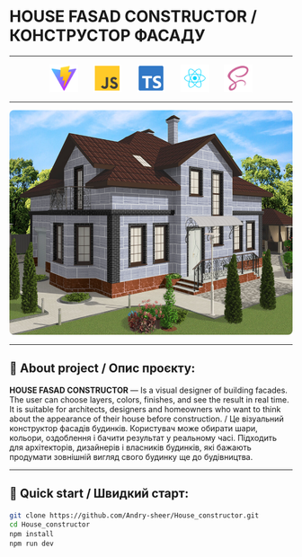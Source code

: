 # HOUSE FASAD CONSTRUCTOR / КОНСТРУСТОР ФАСАДУ

---

<div align="center">
  <img src="/public/icons/vite-svgrepo-com.svg" width="50" height="50" alt="icon4" />&nbsp;&nbsp;&nbsp;&nbsp;&nbsp;&nbsp;
  <img src="/public/icons/js-svgrepo-com.svg" width="50" height="50" alt="icon1" />&nbsp;&nbsp;&nbsp;&nbsp;&nbsp;&nbsp;
  <img src="/public/icons/typescript-official-svgrepo-com.svg" width="50" height="50" alt="icon3" />&nbsp;&nbsp;&nbsp;&nbsp;&nbsp;&nbsp;
  <img src="/public/icons/react-javascript-js-framework-facebook-svgrepo-com.svg" width="50" height="50" alt="icon2" />&nbsp;&nbsp;&nbsp;&nbsp;&nbsp;&nbsp;
  <img src="/public/icons/scss-svgrepo-com.svg" width="50" height="50" alt="icon5" />
</div>

---

<p align="center">
  <img src="/public/icons/HouseSc.png" width="600" height="400" alt="project house preview" style="border-radius: 8px;" />
</p>

---

## 🧾 About project / Опис проєкту:
**HOUSE FASAD CONSTRUCTOR** — Is a visual designer of building facades. The user can choose layers, colors, finishes, and see the result in real time. It is suitable for architects, designers and homeowners who want to think about the appearance of their house before construction. / Це візуальний конструктор фасадів будинків. Користувач може обирати шари, кольори, оздоблення і бачити результат у реальному часі. Підходить для архітекторів, дизайнерів і власників будинків, які бажають продумати зовнішній вигляд свого будинку ще до будівництва.

---

## 🚀 Quick start / Швидкий старт:

```bash
git clone https://github.com/Andry-sheer/House_constructor.git
cd House_constructor
npm install
npm run dev
